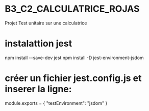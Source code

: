 # B3_C2_CALCULATRICE_ROJAS
Projet Test unitaire sur une calculatrice

# instalattion jest
npm install --save-dev jest
npm install -D jest-environment-jsdom

# créer un fichier jest.config.js et inserer la ligne:
module.exports = {
    "testEnvironment": "jsdom"
}
